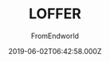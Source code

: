 ---
title: LOFFER
github: https://github.com/FromEndWorld/LOFFER
demo: https://fromendworld.github.io/LOFFER/
author: FromEndworld
ssg:
  - Jekyll
cms:
  - No Cms
date: 2019-06-02T06:42:58.000Z
description: '博客主题 A forkable Jekyll theme with Chinese UI and document '
stale: true
---